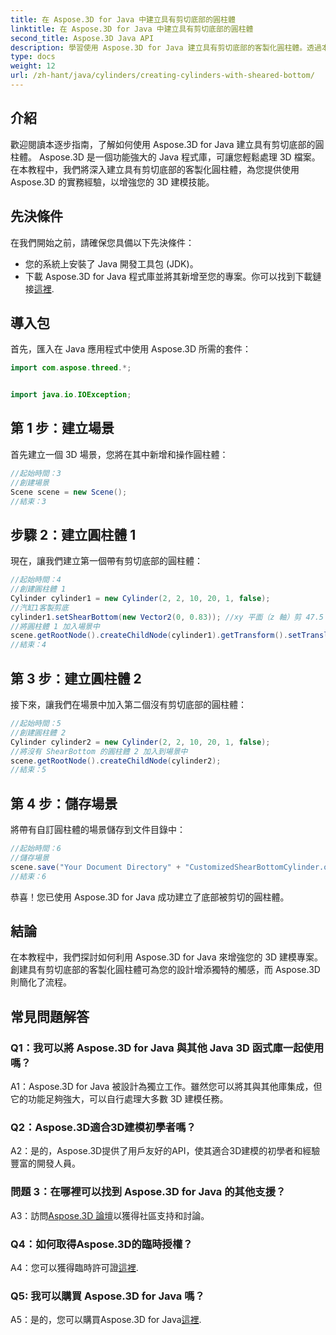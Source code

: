 ```yaml
---
title: 在 Aspose.3D for Java 中建立具有剪切底部的圓柱體
linktitle: 在 Aspose.3D for Java 中建立具有剪切底部的圓柱體
second_title: Aspose.3D Java API
description: 學習使用 Aspose.3D for Java 建立具有剪切底部的客製化圓柱體。透過本逐步指南提升您的 3D 建模技能。
type: docs
weight: 12
url: /zh-hant/java/cylinders/creating-cylinders-with-sheared-bottom/
---
```

## 介紹

歡迎閱讀本逐步指南，了解如何使用 Aspose.3D for Java 建立具有剪切底部的圓柱體。 Aspose.3D 是一個功能強大的 Java 程式庫，可讓您輕鬆處理 3D 檔案。在本教程中，我們將深入建立具有剪切底部的客製化圓柱體，為您提供使用 Aspose.3D 的實務經驗，以增強您的 3D 建模技能。

## 先決條件

在我們開始之前，請確保您具備以下先決條件：
- 您的系統上安裝了 Java 開發工具包 (JDK)。
- 下載 Aspose.3D for Java 程式庫並將其新增至您的專案。你可以找到下載鏈接[這裡](https://releases.aspose.com/3d/java/).

## 導入包

首先，匯入在 Java 應用程式中使用 Aspose.3D 所需的套件：
```java
import com.aspose.threed.*;


import java.io.IOException;
```

## 第 1 步：建立場景

首先建立一個 3D 場景，您將在其中新增和操作圓柱體：
```java
//起始時間：3
//創建場景
Scene scene = new Scene();
//結束：3
```

## 步驟 2：建立圓柱體 1

現在，讓我們建立第一個帶有剪切底部的圓柱體：
```java
//起始時間：4
//創建圓柱體 1
Cylinder cylinder1 = new Cylinder(2, 2, 10, 20, 1, false);
//汽缸1客製剪底
cylinder1.setShearBottom(new Vector2(0, 0.83)); //xy 平面（z 軸）剪 47.5 度
//將圓柱體 1 加入場景中
scene.getRootNode().createChildNode(cylinder1).getTransform().setTranslation(10, 0, 0);
//結束：4
```

## 第 3 步：建立圓柱體 2

接下來，讓我們在場景中加入第二個沒有剪切底部的圓柱體：
```java
//起始時間：5
//創建圓柱體 2
Cylinder cylinder2 = new Cylinder(2, 2, 10, 20, 1, false);
//將沒有 ShearBottom 的圓柱體 2 加入到場景中
scene.getRootNode().createChildNode(cylinder2);
//結束：5
```

## 第 4 步：儲存場景

將帶有自訂圓柱體的場景儲存到文件目錄中：
```java
//起始時間：6
//儲存場景
scene.save("Your Document Directory" + "CustomizedShearBottomCylinder.obj", FileFormat.WAVEFRONTOBJ);
//結束：6
```

恭喜！您已使用 Aspose.3D for Java 成功建立了底部被剪切的圓柱體。

## 結論

在本教程中，我們探討如何利用 Aspose.3D for Java 來增強您的 3D 建模專案。創建具有剪切底部的客製化圓柱體可為您的設計增添獨特的觸感，而 Aspose.3D 則簡化了流程。

## 常見問題解答

### Q1：我可以將 Aspose.3D for Java 與其他 Java 3D 函式庫一起使用嗎？

A1：Aspose.3D for Java 被設計為獨立工作。雖然您可以將其與其他庫集成，但它的功能足夠強大，可以自行處理大多數 3D 建模任務。

### Q2：Aspose.3D適合3D建模初學者嗎？

A2：是的，Aspose.3D提供了用戶友好的API，使其適合3D建模的初學者和經驗豐富的開發人員。

### 問題 3：在哪裡可以找到 Aspose.3D for Java 的其他支援？

 A3：訪問[Aspose.3D 論壇](https://forum.aspose.com/c/3d/18)以獲得社區支持和討論。

### Q4：如何取得Aspose.3D的臨時授權？

 A4：您可以獲得臨時許可證[這裡](https://purchase.aspose.com/temporary-license/).

### Q5: 我可以購買 Aspose.3D for Java 嗎？

 A5：是的，您可以購買Aspose.3D for Java[這裡](https://purchase.aspose.com/buy).
